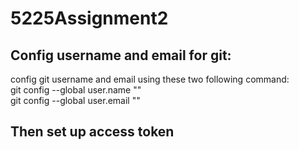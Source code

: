 # 5225Assignment2<br>
<h2>Config username and email for git:<br></h2>
<p>
<p2>config git username and email using these two following command:<br></p2>
git config --global user.name "<email id>"<br>
git config --global user.email "<your email>"<br></p>

<h2>Then set up access token</h2>

